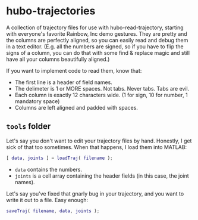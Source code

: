 hubo-trajectories
=================

A collection of trajectory files for use with hubo-read-trajectory, starting with everyone's favorite Rainbow, Inc demo gestures. They are pretty and the columns are perfectly aligned, so you can easily read and debug them in a text editor. (E.g. all the numbers are signed, so if you have to flip the signs of a column, you can do that with some find & replace magic and still have all your columns beautifully aligned.)

If you want to implement code to read them, know that:

* The first line is a header of field names.
* The delimeter is 1 or MORE spaces. Not tabs. Never tabs. Tabs are evil.
* Each column is exactly 12 characters wide. (1 for sign, 10 for number, 1 mandatory space)
* Columns are left aligned and padded with spaces.

`tools` folder
--------------

Let's say you don't want to edit your trajectory files by hand. Honestly, I get sick of that too sometimes. When that happens, I load them into MATLAB:

```MATLAB
[ data, joints ] = loadTraj( filename );
```

* `data` contains the numbers. 
* `joints` is a cell array containing the header fields (in this case, the joint names).

Let's say you've fixed that gnarly bug in your trajectory, and you want to write it out to a file. Easy enough:

```MATLAB
saveTraj( filename, data, joints );
```
